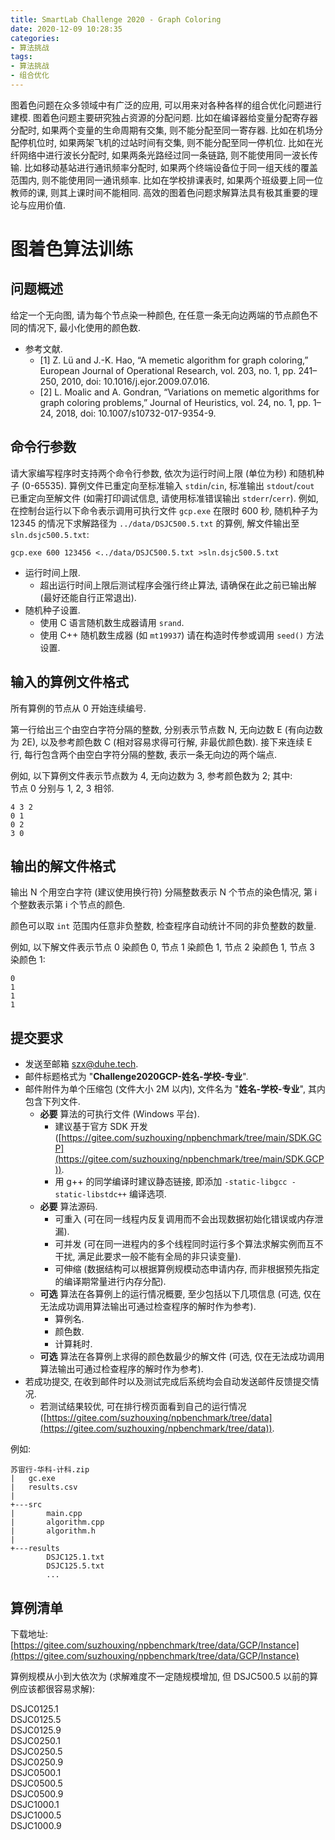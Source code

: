 ```yaml
---
title: SmartLab Challenge 2020 - Graph Coloring
date: 2020-12-09 10:28:35
categories:
- 算法挑战
tags:
- 算法挑战
- 组合优化
---
```

图着色问题在众多领域中有广泛的应用, 可以用来对各种各样的组合优化问题进行建模.
图着色问题主要研究独占资源的分配问题.
比如在编译器给变量分配寄存器分配时, 如果两个变量的生命周期有交集, 则不能分配至同一寄存器.
比如在机场分配停机位时, 如果两架飞机的过站时间有交集, 则不能分配至同一停机位.
比如在光纤网络中进行波长分配时, 如果两条光路经过同一条链路, 则不能使用同一波长传输.
比如移动基站进行通讯频率分配时, 如果两个终端设备位于同一组天线的覆盖范围内, 则不能使用同一通讯频率.
比如在学校排课表时, 如果两个班级要上同一位教师的课, 则其上课时间不能相同.
高效的图着色问题求解算法具有极其重要的理论与应用价值.



# 图着色算法训练

## 问题概述

给定一个无向图, 请为每个节点染一种颜色, 在任意一条无向边两端的节点颜色不同的情况下, 最小化使用的颜色数.

- 参考文献.
  - [1] Z. Lü and J.-K. Hao, “A memetic algorithm for graph coloring,” European Journal of Operational Research, vol. 203, no. 1, pp. 241–250, 2010, doi: 10.1016/j.ejor.2009.07.016.
  - [2] L. Moalic and A. Gondran, “Variations on memetic algorithms for graph coloring problems,” Journal of Heuristics, vol. 24, no. 1, pp. 1–24, 2018, doi: 10.1007/s10732-017-9354-9.


## 命令行参数

请大家编写程序时支持两个命令行参数, 依次为运行时间上限 (单位为秒) 和随机种子 (0-65535).
算例文件已重定向至标准输入 `stdin`/`cin`, 标准输出 `stdout`/`cout` 已重定向至解文件 (如需打印调试信息, 请使用标准错误输出 `stderr`/`cerr`).
例如, 在控制台运行以下命令表示调用可执行文件 `gcp.exe` 在限时 600 秒, 随机种子为 12345 的情况下求解路径为 `../data/DSJC500.5.txt` 的算例, 解文件输出至 `sln.dsjc500.5.txt`:
```
gcp.exe 600 123456 <../data/DSJC500.5.txt >sln.dsjc500.5.txt
```

- 运行时间上限.
  - 超出运行时间上限后测试程序会强行终止算法, 请确保在此之前已输出解 (最好还能自行正常退出).
- 随机种子设置.
  - 使用 C 语言随机数生成器请用 `srand`.
  - 使用 C++ 随机数生成器 (如 `mt19937`) 请在构造时传参或调用 `seed()` 方法设置.


## 输入的算例文件格式

所有算例的节点从 0 开始连续编号.

第一行给出三个由空白字符分隔的整数, 分别表示节点数 N, 无向边数 E (有向边数为 2E), 以及参考颜色数 C (相对容易求得可行解, 非最优颜色数).
接下来连续 E 行, 每行包含两个由空白字符分隔的整数, 表示一条无向边的两个端点.

例如, 以下算例文件表示节点数为 4, 无向边数为 3, 参考颜色数为 2; 其中:  
节点 0 分别与 1, 2, 3 相邻.
```
4 3 2
0 1
0 2
3 0
```


## 输出的解文件格式

输出 N 个用空白字符 (建议使用换行符) 分隔整数表示 N 个节点的染色情况, 第 i 个整数表示第 i 个节点的颜色.

颜色可以取 `int` 范围内任意非负整数, 检查程序自动统计不同的非负整数的数量.

例如, 以下解文件表示节点 0 染颜色 0, 节点 1 染颜色 1, 节点 2 染颜色 1, 节点 3 染颜色 1:
```
0
1
1
1

```


## 提交要求

- 发送至邮箱 [szx@duhe.tech](mailto:szx@duhe.tech).
- 邮件标题格式为 "**Challenge2020GCP-姓名-学校-专业**".
- 邮件附件为单个压缩包 (文件大小 2M 以内), 文件名为 "**姓名-学校-专业**", 其内包含下列文件.
  - **必要** 算法的可执行文件 (Windows 平台).
    - 建议基于官方 SDK 开发 ([https://gitee.com/suzhouxing/npbenchmark/tree/main/SDK.GCP](https://gitee.com/suzhouxing/npbenchmark/tree/main/SDK.GCP)).
    - 用 g++ 的同学编译时建议静态链接, 即添加 `-static-libgcc -static-libstdc++` 编译选项.
  - **必要** 算法源码.
    - 可重入 (可在同一线程内反复调用而不会出现数据初始化错误或内存泄漏).
    - 可并发 (可在同一进程内的多个线程同时运行多个算法求解实例而互不干扰, 满足此要求一般不能有全局的非只读变量).
    - 可伸缩 (数据结构可以根据算例规模动态申请内存, 而非根据预先指定的编译期常量进行内存分配).
  - **可选** 算法在各算例上的运行情况概要, 至少包括以下几项信息 (可选, 仅在无法成功调用算法输出可通过检查程序的解时作为参考).
    - 算例名.
    - 颜色数.
    - 计算耗时.
  - **可选** 算法在各算例上求得的颜色数最少的解文件 (可选, 仅在无法成功调用算法输出可通过检查程序的解时作为参考).
- 若成功提交, 在收到邮件时以及测试完成后系统均会自动发送邮件反馈提交情况.
  - 若测试结果较优, 可在排行榜页面看到自己的运行情况 ([https://gitee.com/suzhouxing/npbenchmark/tree/data](https://gitee.com/suzhouxing/npbenchmark/tree/data)).

例如:
```
苏宙行-华科-计科.zip
|   gc.exe
|   results.csv
|
+---src
|       main.cpp
|       algorithm.cpp
|       algorithm.h
|
+---results
        DSJC125.1.txt
        DSJC125.5.txt
        ...
```


## 算例清单

下载地址: [https://gitee.com/suzhouxing/npbenchmark/tree/data/GCP/Instance](https://gitee.com/suzhouxing/npbenchmark/tree/data/GCP/Instance)

算例规模从小到大依次为 (求解难度不一定随规模增加, 但 DSJC500.5 以前的算例应该都很容易求解):

DSJC0125.1  
DSJC0125.5  
DSJC0125.9  
DSJC0250.1  
DSJC0250.5  
DSJC0250.9  
DSJC0500.1  
DSJC0500.5  
DSJC0500.9  
DSJC1000.1  
DSJC1000.5  
DSJC1000.9  

